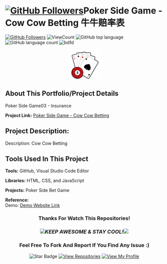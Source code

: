 # <a href="https://github.com/bdfd"><img height=40 src="https://cdn.jsdelivr.net/gh/bdfd/Personal_Image_Repo/4.Stamp/BDFD_Stamp.png" alt="GitHub Followers" /></a>Poker Side Game - Cow Cow Betting 牛牛赔率表

<a href="https://github.com/bdfd"><img src="https://img.shields.io/github/followers/bdfd?label=Follow%20Me&logo=github" alt="GitHub Followers" /></a>
![ViewCount](https://views.whatilearened.today/views/github/BDFDPortfolio/Game04_Cow-Cow-Betting.svg?cache=remove)
![GitHub top language](https://img.shields.io/github/languages/top/BDFDPortfolio/Game04_Cow-Cow-Betting?style=flat)
![GitHub language count](https://img.shields.io/github/languages/count/BDFDPortfolio/Game04_Cow-Cow-Betting?style=flat)
<img height=20 src="https://cdn.jsdelivr.net/gh/bdfd/Personal_Image_Repo/7.Color-Icon/Status/Finish.svg" alt="bdfd" />

<div align="center">
    <img src="images/demo.png" alt="Logo" width="102" height="96">
</div>

## About This Portfolio/Project Details

Poker Side Game03 - Insurance

**Project Link:** [Poker Side Game - Cow Cow Betting](https://bdfdportfolio.tk/Game04_Cow-Cow-Betting/)

## Project Description:

Description: Cow Cow Betting

## Tools Used In This Project

**Tools:** GitHub, Visual Studio Code Editor

**Libraries:** HTML, CSS, and JavaScript

**Projects:** Poker Side Bet Game

**Reference:**  
Demo: <a href="https://bdfdportfolio.tk/Game04_Cow-Cow-Betting/">Demo Website Link</a>

<div align="center">

### Thanks For Watch This Repositories!

### <img src="https://media.giphy.com/media/WUlplcMpOCEmTGBtBW/giphy.gif" width="30"><i>KEEP AWESOME & STAY COOL!</i><img src="https://media.giphy.com/media/WUlplcMpOCEmTGBtBW/giphy.gif" width="30">

### Feel Free To Fork And Report If You Find Any Issue :)

![Star Badge](https://img.shields.io/static/v1?label=%F0%9F%8C%9F&message=If%20Useful&style=style=flat&color=BC4E99)
[![View Repositories](https://img.shields.io/badge/View-My_Repositories-blue?logo=GitHub)](https://github.com/bdfd?tab=repositories)
[![View My Profile](https://img.shields.io/badge/View-My_Profile-green?logo=GitHub)](https://github.com/bdfd)

</div>
